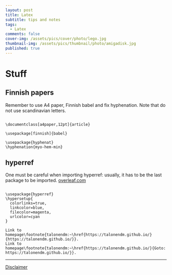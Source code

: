 ```yaml
---
layout: post
title: Latex
subtitle: tips and notes
tags:
  - Latex
comments: false
cover-img: /assets/pics/cover/photo/lego.jpg
thumbnail-img: /assets/pics/thumbnail/photo/amigadisk.jpg
published: true
---
```


# Stuff



## Finnish papers

Remember to use A4 paper, Finnish babel and fix hyphenation. Note that do not use scandinavian letters.

~~~

\documentclass[a4paper,12pt]{article}

\usepackage[finnish]{babel}

\usepackage{hyphenat}
\hyphenation{myo-hem-min}

~~~ 


## hyperref

One must be careful when importing hyperref: usually, it has to be the last package to be imported. [overleaf.com](https://www.overleaf.com/learn/latex/Hyperlinks)

~~~ 

\usepackage{hyperref}
\hypersetup{
  colorlinks=true,
  linkcolor=blue,
  filecolor=magenta,      
  urlcolor=cyan
}

Link to homepage\footnote{talonendm:~\href{https://talonendm.github.io/}{https://talonendm.github.io/}}.
Link to homepage\footnote{talonendm:~\href{https://talonendm.github.io/}{Goto: https://talonendm.github.io/}}.
~~~ 


---

[Disclaimer](https://talonendm.github.io/disclaimer)

